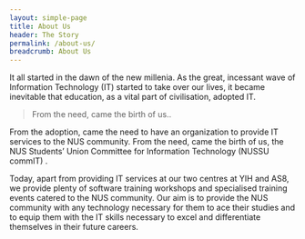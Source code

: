 ```yaml
---
layout: simple-page
title: About Us
header: The Story
permalink: /about-us/
breadcrumb: About Us
---
```


It all started in the dawn of the new millenia. As the great, incessant wave of Information Technology (IT) started to take over our lives, it became inevitable that education, as a vital part of civilisation, adopted IT.

> From the need, came the birth of us..

From the adoption, came the need to have an organization to provide IT services to the NUS community. From the need, came the birth of us, the NUS Students’ Union Committee for Information Technology (NUSSU commIT) .

Today, apart from providing IT services at our two centres at YIH and AS8, we provide plenty of software training workshops and specialised training events catered to the NUS community. Our aim is to provide the NUS community with any technology necessary for them to ace their studies and to equip them with the IT skills necessary to excel and differentiate themselves in their future careers.
